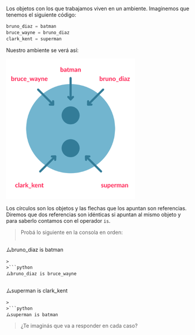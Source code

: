 Los objetos con los que trabajamos viven en un ambiente. Imaginemos que tenemos el siguiente código:

```python
bruno_diaz = batman
bruce_wayne = bruno_diaz
clark_kent = superman
```

Nuestro ambiente se verá así:

<img src="https://raw.githubusercontent.com/MumukiProject/mumuki-guia-python3-objetos-y-mensajes/master/assets/objetos_nuevo_1_1647530733877.3.svg" alt="objetos_nuevo_1_1647530733877.3.svg" width="350px" height="auto">

Los círculos son los objetos y las flechas que los apuntan son referencias. Diremos que dos referencias son idénticas si apuntan al mismo objeto y para saberlo contamos con el operador `is`.

> Probá lo siguiente en la consola en orden:
>
>```python
ムbruno_diaz is batman
```
>
>```python
ムbruno_diaz is bruce_wayne
```
>
>```python
ムsuperman is clark_kent
```
>
>```python
ムsuperman is batman
```
> ¿Te imaginás que va a responder en cada caso?